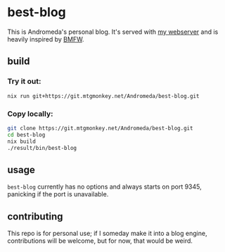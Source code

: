 # best-blog

This is Andromeda's personal blog. It's served with [my webserver](https://git.mtgmonkey.net/Andromeda/rust-http-server.git) and is heavily inspired by [BMFW](http://bettermotherfuckingwebsite.com).

## build

### Try it out:

`nix run git+https://git.mtgmonkey.net/Andromeda/best-blog.git`

### Copy locally:

```bash
git clone https://git.mtgmonkey.net/Andromeda/best-blog.git
cd best-blog
nix build
./result/bin/best-blog
```

## usage

`best-blog` currently has no options and always starts on port 9345, panicking if the port is unavailable.

## contributing

This repo is for personal use; if I someday make it into a blog engine, contributions will be welcome, but for now, that would be weird.
